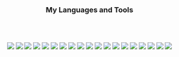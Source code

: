 

<h3 align="center">My Languages and Tools</h3>

<br/>
<br/>

<p align="center">
<img src="https://img.shields.io/badge/react-61DAFB?style=for-the-badge&logo=React&logoColor=efefee"/>
  <img src="https://img.shields.io/badge/typescript-3178C6?style=for-the-badge&logo=typescript&logoColor=efefee"/>
   <img src="https://img.shields.io/badge/javascript-F7DF1E?style=for-the-badge&logo=javascript&logoColor=efefee"/>
    <img src="https://img.shields.io/badge/createreactapp-09D3AC?style=for-the-badge&logo=createreactapp&logoColor=efefee"/>
  <img src="https://img.shields.io/badge/vite-646CFF?style=for-the-badge&logo=createreactapp&logoColor=efefee"/>
 
  

<img src="https://img.shields.io/badge/html5-E34F26?style=for-the-badge&logo=html5&logoColor=efefee"/>
  <img src="https://img.shields.io/badge/cssmodules-000000?style=for-the-badge&logo=cssmodules&logoColor=efefee"/>

<img src="https://img.shields.io/badge/reacthookform-EC5990?style=for-the-badge&logo=reacthookform&logoColor=efefee"/>
<img src="https://img.shields.io/badge/reactrouter-CA4245?style=for-the-badge&logo=reactrouter&logoColor=efefee"/>
<img src="https://img.shields.io/badge/reactquery-FF4154?style=for-the-badge&logo=reactquery&logoColor=efefee"/>
<img src="https://img.shields.io/badge/styledcomponents-DB7093?style=for-the-badge&logo=styledcomponents&logoColor=efefee"/>
<img src="https://img.shields.io/badge/tailwindcss-06B6D4?style=for-the-badge&logo=tailwindcss&logoColor=efefee"/>
<img src="https://img.shields.io/badge/recoil-3578E5?style=for-the-badge&logo=recoil&logoColor=efefee"/>
<img src="https://img.shields.io/badge/redux-764ABC?style=for-the-badge&logo=redux&logoColor=efefee"/>
<img src="https://img.shields.io/badge/mongodb-47A248?style=for-the-badge&logo=mongodb&logoColor=efefee"/>
<img src="https://img.shields.io/badge/firebase-FFCA28?style=for-the-badge&logo=firebase&logoColor=efefee"/>
<img src="https://img.shields.io/badge/postman-FF6C37?style=for-the-badge&logo=postman&logoColor=efefee"/>
<img src="https://img.shields.io/badge/vercel-000000?style=for-the-badge&logo=vercel&logoColor=efefee"/>
<img src="https://img.shields.io/badge/amazonaws-232F3E?style=for-the-badge&logo=vercel&logoColor=efefee"/>

</p>

